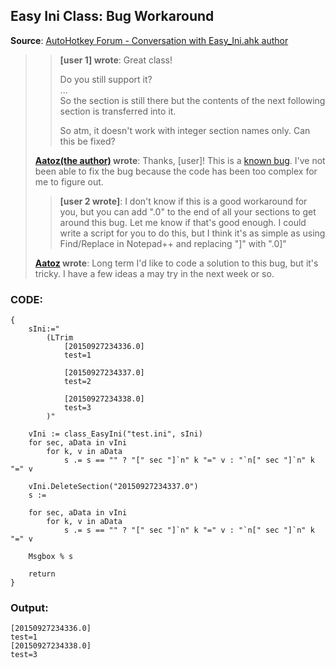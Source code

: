 ## Easy Ini Class: Bug Workaround
**Source**: [AutoHotkey Forum - Conversation with Easy_Ini.ahk author](https://www.autohotkey.com/boards/viewtopic.php?f=6&t=5522)
>> **[user 1] wrote**: Great class!  
>>   
>> Do you still support it?  
>> ...  
>> So the section is still there but the contents of the next following section is transferred into it.  
>>   
>> So atm, it doesn't work with integer section names only. Can this be fixed?
>
>**[Aatoz(the author)](https://github.com/Aatoz) wrote**: Thanks, [user]! This is a [known bug](http://www.autohotkey.com/board/topic/94043-ordered-array/#entry607614). I've not been able to fix the bug because the code has been too complex for me to figure out.  
>  
>>**[user 2 wrote]**: I don't know if this is a good workaround for you, but you can add ".0" to the end of all your sections to get around this bug. Let me know if that's good enough. I could write a script for you to do this, but I think it's as simple as using Find/Replace in Notepad++ and replacing "]" with ".0]"  
>  
>**[Aatoz](https://github.com/Aatoz) wrote**: Long term I'd like to code a solution to this bug, but it's tricky. I have a few ideas a may try in the next week or so.  

### CODE: 
```autohotkey
{
	sIni:="
		(LTrim
			[20150927234336.0]
			test=1
 
			[20150927234337.0]
			test=2

			[20150927234338.0]
			test=3
		)"
 
	vIni := class_EasyIni("test.ini", sIni)
	for sec, aData in vIni
		for k, v in aData
			s .= s == "" ? "[" sec "]`n" k "=" v : "`n[" sec "]`n" k "=" v

	vIni.DeleteSection("20150927234337.0")
	s :=

	for sec, aData in vIni
		for k, v in aData
			s .= s == "" ? "[" sec "]`n" k "=" v : "`n[" sec "]`n" k "=" v

	Msgbox % s

	return
}
```

### Output:  
```shell
[20150927234336.0]  
test=1  
[20150927234338.0]  
test=3
```

